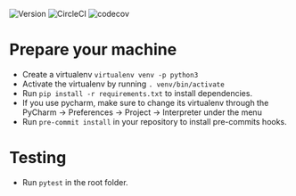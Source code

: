 ![Version](https://img.shields.io/badge/version-1.0.0-green.svg)
![CircleCI](https://circleci.com/gh/lumigo-io/python_tracer/tree/master.svg?style=svg&circle-token=a8020c3a3ad0c3f936f28296fd90f70b1e3a66d3)
![codecov](https://codecov.io/gh/lumigo-io/python_tracer/branch/master/graph/badge.svg?token=4vcFZFlJOm)


# Prepare your machine
* Create a virtualenv `virtualenv venv -p python3`
* Activate the virtualenv by running `. venv/bin/activate`
* Run `pip install -r requirements.txt` to install dependencies.
* If you use pycharm, make sure to change its virtualenv through the PyCharm -> Preferences -> Project -> Interpreter under the menu
* Run `pre-commit install` in your repository to install pre-commits hooks.

# Testing
* Run `pytest` in the root folder.
